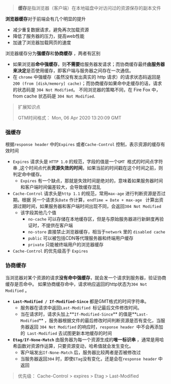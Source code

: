 > **缓存**是指浏览器（客户端）在本地磁盘中对访问过的资源保存的副本文件

**浏览器缓存**对于前端会有几个明显的提升

- 减少重复数据请求，避免再次加载资源
- 降低了服务器的压力，提高web性能
- 加速了浏览器加载网页的速度



浏览器缓存分为**强缓存**和**协商缓存** ，两者有区别

- 如果浏览器**命中强缓存**，则**不需要**给服务器发请求；而协商缓存最终**由服务器来决定**是否使用缓存，即客户端与服务器之间存在一次通信。
- 在 `chrome` 中强缓存（虽然没有发出真实的 http 请求）的请求状态码返回是 `200 (from [disk/memory] cache)`；而协商缓存如果命中走缓存的话，请求的状态码是 `304 Not Modified`。 不同浏览器的策略不同，在 Fire Fox 中，from cache 状态码是 `304 Not Modified`.



> 扩展知识点
>
> GTM时间格式： Mon, 06 Apr 2020 13:20:09 GMT

### 强缓存

根据`response header` 中的`Expires` 或者`Cache-Control` 控制，表示资源的缓存有效时间

- `Expires` 请求头是 `HTTP 1.0` 的规范，字段的值是一个`GMT `格式的时间点字符串 ,这个时间点代表**资源失效的时间**，如果当前的时间戳在这个时间之前，则判定命中缓存。
  - `Expires` 有一个缺点，那就是失效时间是绝对的，意味着如果服务器时间和客户端时间偏差较大，会导致缓存混乱
- `Cache-Control` 请求头是`http 1.1` 的规范，常用`max-age` 进行判断资源是否过期。根据 另一个请求头`Date` 作计算，`endTime = Date + max-age ` 计算出资源过期时间，如果服务器和客户端时间出现不同，会返回`304 Not Modified`
  - 该字段其他几个值
    - `no-cache` 可以存储在本地缓存区，但是与原始服务器进行新鲜度再验证时，不提供在客户端
    - `no-store` 直接禁止浏览器缓存，相当于`network` 里的 `disabled cache`
    - `public` 可以被包括CDN等代理服务器和终端用户缓存
    - `private` 只能被终端用户的浏览器缓存
- `Cache-Control` 的优先级高于 `Expires`

### 协商缓存

当浏览器对某个资源的请求**没有命中强缓存**，就会发一个请求到服务器，验证协商缓存是否命中。 如果协商缓存命中，请求响应返回的http状态为`304 Not Modified` 。

- **`Last-Modified / If-Modified-Since`**  都是GMT格式的时间字符串。
  - 服务器在请求中返回`Last-Modified `标记最后文件修改时间。
  -  当在请求时，请求头加上**`If-Modified-Since`** 的值是**`Last-Modified`** ，服务器根据文件的最后修改时间判断资源是否有变化，当服务器返回 `304 Not Modified` 的响应时，`response header `中不会再添加的` Last-Modified` 去试图更新本地缓存的时间
- **`Etag/If-None-Match`** 由服务器为每一个资源生成的**唯一标识串** ，通常是用哈希函数对资源作运算，只要资源变动，哈希值就会发生变化。
  - 客户端发出`If-None-Match` 后，服务器比较两者是否被修改过
  - 当服务器返回`304` 时，即使`ETag`没有变化，还是会在`response header` 中返回



> 优先级： Cache-Control  > expires > Etag > Last-Modified



